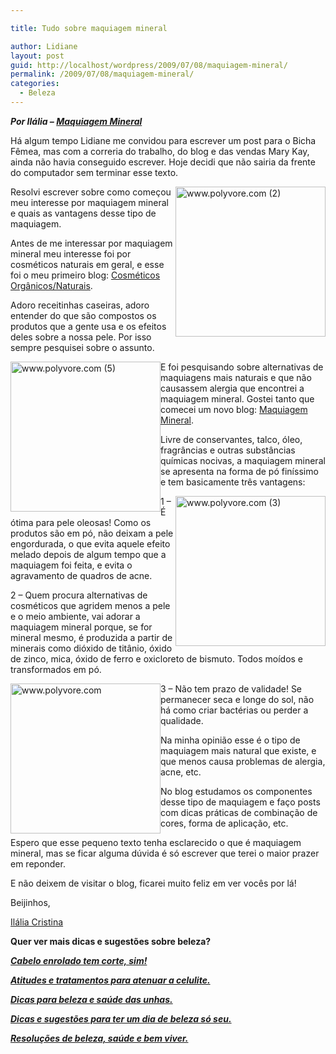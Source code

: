 ```yaml
---

title: Tudo sobre maquiagem mineral

author: Lidiane
layout: post
guid: http://localhost/wordpress/2009/07/08/maquiagem-mineral/
permalink: /2009/07/08/maquiagem-mineral/
categories:
  - Beleza
---
```

_**Por Ilália – <a href="http://maquiagemmineral.blogspot.com/" target="_blank">Maquiagem Mineral</a>**_

Há algum tempo Lidiane me convidou para escrever um post para o Bicha Fêmea, mas com a correria do trabalho, do blog e das vendas Mary Kay, ainda não havia conseguido escrever. Hoje decidi que não sairia da frente do computador sem terminar esse texto.

[<img style="display: inline; margin-left: 0; margin-right: 0; border-width: 0;" title="www.polyvore.com (2)" src="http://www.trololodemulher.com.br/blog/wp-content/uploads/2009/07/www-polyvore-com2_thumb.jpg" alt="www.polyvore.com (2)" width="240" height="240" align="right" border="0" />](http://www.trololodemulher.com.br/blog/wp-content/uploads/2009/07/www-polyvore-com2.jpg)Resolvi escrever sobre como começou meu interesse por maquiagem mineral e quais as vantagens desse tipo de maquiagem.

Antes de me interessar por maquiagem mineral meu interesse foi por cosméticos naturais em geral, e esse foi o meu primeiro blog: <a href="http://cosmeticosorganicosnaturais.blogspot.com/" target="_blank">Cosméticos Orgânicos/Naturais</a>.

Adoro receitinhas caseiras, adoro entender do que são compostos os produtos que a gente usa e os efeitos deles sobre a nossa pele. Por isso sempre pesquisei sobre o assunto.

[<img style="display: inline; margin-left: 0; margin-right: 0; border-width: 0;" title="www.polyvore.com (5)" src="http://www.trololodemulher.com.br/blog/wp-content/uploads/2009/07/www-polyvore-com5_thumb.jpg" alt="www.polyvore.com (5)" width="240" height="240" align="left" border="0" />](http://www.trololodemulher.com.br/blog/wp-content/uploads/2009/07/www-polyvore-com5.jpg) E foi pesquisando sobre alternativas de maquiagens mais naturais e que não causassem alergia que encontrei a maquiagem mineral. Gostei tanto que comecei um novo blog: <a href="http://maquiagemmineral.blogspot.com/" target="_blank">Maquiagem Mineral</a>.

Livre de conservantes, talco, óleo, fragrâncias e outras substâncias químicas nocivas, a maquiagem mineral se apresenta na forma de pó finíssimo e tem basicamente três vantagens:

[<img style="display: inline; margin-left: 0; margin-right: 0; border-width: 0;" title="www.polyvore.com (3)" src="http://www.trololodemulher.com.br/blog/wp-content/uploads/2009/07/www-polyvore-com3_thumb.jpg" alt="www.polyvore.com (3)" width="240" height="240" align="right" border="0" />](http://www.trololodemulher.com.br/blog/wp-content/uploads/2009/07/www-polyvore-com3.jpg) 1 &#8211; É ótima para pele oleosas! Como os produtos são em pó, não deixam a pele engordurada, o que evita aquele efeito melado depois de algum tempo que a maquiagem foi feita, e evita o agravamento de quadros de acne.

2 – Quem procura alternativas de cosméticos que agridem menos a pele e o meio ambiente, vai adorar a maquiagem mineral porque, se for mineral mesmo, é produzida a partir de minerais como dióxido de titânio, óxido de zinco, mica, óxido de ferro e oxicloreto de bismuto. Todos moídos e transformados em pó.

[<img style="display: inline; margin-left: 0; margin-right: 0; border-width: 0;" title="www.polyvore.com" src="http://www.trololodemulher.com.br/blog/wp-content/uploads/2009/07/www-polyvore-com_thumb.jpg" alt="www.polyvore.com" width="240" height="240" align="left" border="0" />](http://www.trololodemulher.com.br/blog/wp-content/uploads/2009/07/www-polyvore-com.jpg) 3 – Não tem prazo de validade! Se permanecer seca e longe do sol, não há como criar bactérias ou perder a qualidade.

Na minha opinião esse é o tipo de maquiagem mais natural que existe, e que menos causa problemas de alergia, acne, etc.

No blog estudamos os componentes desse tipo de maquiagem e faço posts com dicas práticas de combinação de cores, forma de aplicação, etc.

Espero que esse pequeno texto tenha esclarecido o que é maquiagem mineral, mas se ficar alguma dúvida é só escrever que terei o maior prazer em reponder.

E não deixem de visitar o blog, ficarei muito feliz em ver vocês por lá!

Beijinhos,

<a href="http://maquiagemmineral.blogspot.com/" target="_blank">Ilália Cristina</a>

**Quer ver mais dicas e sugestões sobre beleza?**

<a href="http://www.trololodemulher.com.br/2010/02/23/cabelo-cacheado/" target="_self">**<em>Cabelo enrolado tem corte, sim!</em>**</a>

**_<a href="http://www.trololodemulher.com.br/2009/12/14/atitudes-e-tratamentos-para-atenuar-a-celulite/" target="_self">Atitudes e tratamentos para atenuar a celulite.</a>_**

**_<a href="http://www.trololodemulher.com.br/2009/04/14/unhas-dicas-cuidados/" target="_self">Dicas para beleza e saúde das unhas.</a>_**

**_<a href="http://www.trololodemulher.com.br/2009/04/09/convidada-raissa-beleza/" target="_self">Dicas e sugestões para ter um dia de beleza só seu.</a>_**

**_<a href="http://www.trololodemulher.com.br/2009/01/03/dica-beleza-saude/" target="_self">Resoluções de beleza, saúde e bem viver.</a>_**